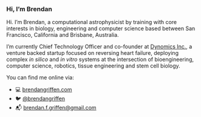 ### Hi, I’m Brendan

Hi. I’m Brendan, a computational astrophysicist by training with core interests in biology, engineering and computer science based between San Francisco, California and Brisbane, Australia. 

I’m currently Chief Technology Officer and co-founder at [Dynomics Inc.](https://www.dynomics.com), a venture backed startup focused on reversing heart failure, deploying complex *in silico* and *in vitro* systems at the intersection of bioengineering, computer science, robotics, tissue engineering and stem cell biology.

You can find me online via:

- 💻 [brendangriffen.com](https://brendangriffen.com)
- 🐦 [@brendangriffen](https://twitter.com/brendangriffen)
- 📬 [brendan.f.griffen@gmail.com](mailto:brendan.f.griffen@gmail.com)
